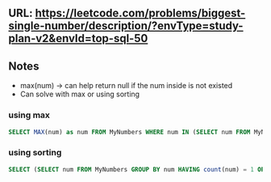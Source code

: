 ## URL: https://leetcode.com/problems/biggest-single-number/description/?envType=study-plan-v2&envId=top-sql-50


## Notes
- max(num) -> can help return null if the num inside is not existed
- Can solve with max or using sorting

### using max
```sql
SELECT MAX(num) as num FROM MyNumbers WHERE num IN (SELECT num FROM MyNumbers GROUP BY num HAVING count(num) = 1)
```

### using sorting
```sql
SELECT (SELECT num FROM MyNumbers GROUP BY num HAVING count(num) = 1 ORDER BY num DESC LIMIT 1) as num
```